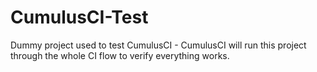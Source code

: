 CumulusCI-Test
==============

Dummy project used to test CumulusCI - CumulusCI will run this project through the whole CI flow to verify everything works.


